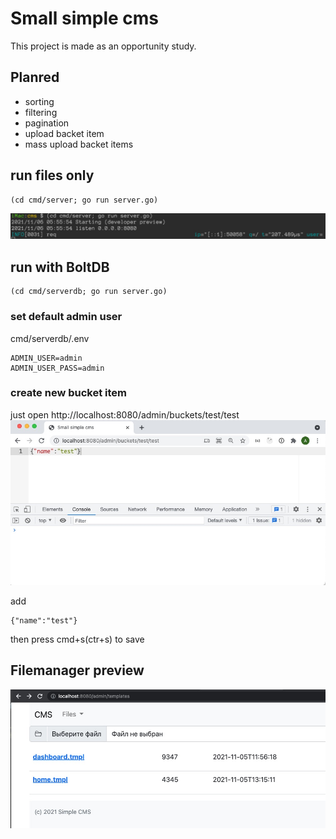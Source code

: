 # Small simple cms

This project is made as an opportunity study.

## Planred

- sorting
- filtering
- pagination
- upload backet item
- mass upload backet items

## run files only
```
(cd cmd/server; go run server.go)
```
![tmpls](https://github.com/alexsuslov/cms/raw/main/cmd/server/static/images/run.jpg)


## run with BoltDB
```
(cd cmd/serverdb; go run server.go)
```

### set default admin user 

cmd/serverdb/.env
```
ADMIN_USER=admin
ADMIN_USER_PASS=admin
```

### create new bucket item
just open http://localhost:8080/admin/buckets/test/test
![tmpls](https://github.com/alexsuslov/cms/raw/main/cmd/serverdb/static/images/new.jpg)

add 
```
{"name":"test"}
```
then press cmd+s(ctr+s) to save

## Filemanager preview

![tmpls](https://github.com/alexsuslov/cms/raw/main/cmd/server/static/images/tmpls.jpg)
